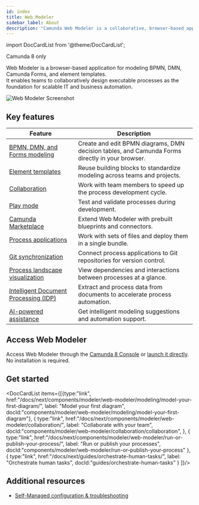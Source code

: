 ```yaml
---
id: index
title: Web Modeler
sidebar_label: About
description: "Camunda Web Modeler is a collaborative, browser-based application for modeling BPMN, DMN, Camunda Forms, and element templates for Camunda 8. It enables teams to collaboratively design, implement, and deploy processes."
---
```


import DocCardList from '@theme/DocCardList';

<span class="badge badge--cloud">Camunda 8 only</span>

Web Modeler is a browser-based application for modeling BPMN, DMN, Camunda Forms, and element templates.  
It enables teams to collaboratively design executable processes as the foundation for scalable IT and business automation.

![Web Modeler Screenshot](./img/context-pad/overview.png)

## Key features

| Feature                                                                       | Description                                                                                     |
| ----------------------------------------------------------------------------- | ----------------------------------------------------------------------------------------------- |
| [BPMN, DMN, and Forms modeling](../bpmn/bpmn.md)                              | Create and edit BPMN diagrams, DMN decision tables, and Camunda Forms directly in your browser. |
| [Element templates](./element-templates/using-templates.md)                   | Reuse building blocks to standardize modeling across teams and projects.                        |
| [Collaboration](./collaboration/collaboration.md)                             | Work with team members to speed up the process development cycle.                               |
| [Play mode](validation/play-your-process.md)                                  | Test and validate processes during development.                                                 |
| [Camunda Marketplace](./camunda-marketplace.md)                               | Extend Web Modeler with prebuilt blueprints and connectors.                                     |
| [Process applications](./process-applications/process-applications.md)        | Work with sets of files and deploy them in a single bundle.                                     |
| [Git synchronization](process-applications/git-sync.md)                       | Connect process applications to Git repositories for version control.                           |
| [Process landscape visualization](./process-landscape-visualization.md)       | View dependencies and interactions between processes at a glance.                               |
| [Intelligent Document Processing (IDP)](./intelligent-document-processing.md) | Extract and process data from documents to accelerate process automation.                       |
| [AI-powered assistance](modeling/advanced-modeling/camunda-docs-ai.md)        | Get intelligent modeling suggestions and automation support.                                    |

## Access Web Modeler

Access Web Modeler through the [Camunda 8 Console](../../console/introduction-to-console.md) or [launch it directly](./launch-web-modeler.md). No installation is required.

## Get started

<DocCardList items={[{type:"link", href:"/docs/next/components/modeler/web-modeler/modeling/model-your-first-diagram/", label: "Model your first diagram", docId:"components/modeler/web-modeler/modeling/model-your-first-diagram"},
{
type:"link", href:"/docs/next/components/modeler/web-modeler/collaboration/", label: "Collaborate with your team", docId:"components/modeler/web-modeler/collaboration/collaboration",
},
{
type:"link", href:"/docs/next/components/modeler/web-modeler/run-or-publish-your-process/", label: "Run or publish your processes", docId:"components/modeler/web-modeler/run-or-publish-your-process"
},
{
type:"link", href:"/docs/next/guides/orchestrate-human-tasks/", label: "Orchestrate human tasks", docId:"guides/orchestrate-human-tasks"
}
]}/>

## Additional resources

- [Self-Managed configuration & troubleshooting](../../../self-managed/components/modeler/web-modeler/overview.md)
